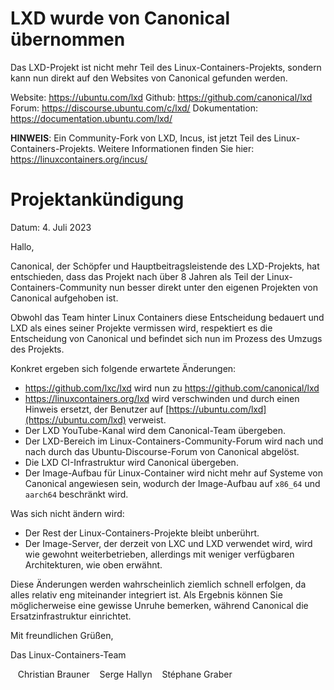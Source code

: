 # LXD wurde von Canonical übernommen
Das LXD-Projekt ist nicht mehr Teil des Linux-Containers-Projekts, sondern kann nun direkt auf den Websites von Canonical gefunden werden.

Website: https://ubuntu.com/lxd
Github: https://github.com/canonical/lxd
Forum: https://discourse.ubuntu.com/c/lxd/
Dokumentation: https://documentation.ubuntu.com/lxd/

**HINWEIS**: Ein Community-Fork von LXD, Incus, ist jetzt Teil des Linux-Containers-Projekts.
Weitere Informationen finden Sie hier: https://linuxcontainers.org/incus/

# Projektankündigung
Datum: 4. Juli 2023

Hallo,

Canonical, der Schöpfer und Hauptbeitragsleistende des LXD-Projekts, hat entschieden, dass das Projekt nach über 8 Jahren als Teil der Linux-Containers-Community nun besser direkt unter den eigenen Projekten von Canonical aufgehoben ist.

Obwohl das Team hinter Linux Containers diese Entscheidung bedauert und LXD als eines seiner Projekte vermissen wird, respektiert es die Entscheidung von Canonical und befindet sich nun im Prozess des Umzugs des Projekts.

Konkret ergeben sich folgende erwartete Änderungen:

- https://github.com/lxc/lxd wird nun zu https://github.com/canonical/lxd
- https://linuxcontainers.org/lxd wird verschwinden und durch einen Hinweis ersetzt, der Benutzer auf [https://ubuntu.com/lxd](https://ubuntu.com/lxd) verweist.
- Der LXD YouTube-Kanal wird dem Canonical-Team übergeben.
- Der LXD-Bereich im Linux-Containers-Community-Forum wird nach und nach durch das Ubuntu-Discourse-Forum von Canonical abgelöst.
- Die LXD CI-Infrastruktur wird Canonical übergeben.
- Der Image-Aufbau für Linux-Container wird nicht mehr auf Systeme von Canonical angewiesen sein, wodurch der Image-Aufbau auf `x86_64` und `aarch64` beschränkt wird.

Was sich nicht ändern wird:

- Der Rest der Linux-Containers-Projekte bleibt unberührt.
- Der Image-Server, der derzeit von LXC und LXD verwendet wird, wird wie gewohnt weiterbetrieben, allerdings mit weniger verfügbaren Architekturen, wie oben erwähnt.

Diese Änderungen werden wahrscheinlich ziemlich schnell erfolgen, da alles relativ eng miteinander integriert ist. Als Ergebnis können Sie möglicherweise eine gewisse Unruhe bemerken, während Canonical die Ersatzinfrastruktur einrichtet.

Mit freundlichen Grüßen,

Das Linux-Containers-Team

&nbsp;&nbsp;  Christian Brauner
&nbsp;&nbsp;  Serge Hallyn
&nbsp;&nbsp;  Stéphane Graber
